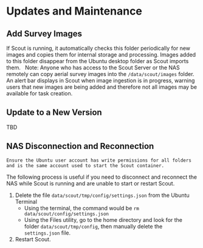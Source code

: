 # Updates and Maintenance

## Add Survey Images

If Scout is running, it automatically checks this folder periodically for new images and copies them for internal storage and processing. Images added to this folder disappear from the Ubuntu desktop folder as Scout imports them.
 
Note: Anyone who has access to the Scout Server or the NAS remotely can copy aerial survey images into the `/data/scout/images` folder.
 
An alert bar displays in Scout when image ingestion is in progress, warning users that new images are being added and therefore not all images may be available for task creation.

## Update to a New Version
TBD

## NAS Disconnection and Reconnection

```{warning}
Ensure the Ubuntu user account has write permissions for all folders and is the same account used to start the Scout container.
```

The following process is useful if you need to disconnect and reconnect the NAS while Scout is running and are unable to start or restart Scout.

1. Delete the file `data/scout/tmp/config/settings.json` from the Ubuntu Terminal
    * Using the terminal, the command would be `rm data/scout/config/settings.json`
    * Using the Files utility, go to the home directory and look for the folder `data/scout/tmp/config`, then manually delete the `settings.json` file.
2. Restart Scout.
